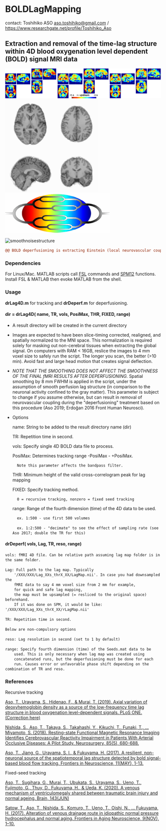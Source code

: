 # BOLDLagMapping

contact: Toshihiko ASO aso.toshihiko@gmail.com / https://www.researchgate.net/profile/Toshihiko_Aso

## Extraction and removal of the time-lag structure within 4D blood oxygenation level dependent (BOLD) signal MRI data

![lagmaps](https://github.com/RIKEN-BCIL/BOLDLagMapping/blob/master/LagMaps.jpg)
![lagmap_anim](https://github.com/RIKEN-BCIL/BOLDLagMapping/blob/master/lagmap_anim.gif)
![sLFO_anim](https://github.com/RIKEN-BCIL/BOLDLagMapping/blob/master/Lag_model_anim100.gif)

![smoothnoisestructure](https://upload.wikimedia.org/wikipedia/commons/thumb/9/9c/Hybrid_image_decomposition.jpg/256px-Hybrid_image_decomposition.jpg)
```diff
@@ BOLD deperfusioning is extracting Einstein (local neurovascular coupling) by removing smooth Marilyn Monroe (perfusion structure) from this image, so that the fMRI result becomes sharp and precise. @@
```

### Dependencies
For Linux/Mac. MATLAB scripts call [FSL][] commands and [SPM12] functions. 
Install FSL & MATLAB then evoke MATLAB from the shell.

[FSL]: https://fsl.fmrib.ox.ac.uk/fsl/fslwiki "FSL"
[SPM12]: https://www.fil.ion.ucl.ac.uk/spm/software/spm12/

### Usage

**drLag4D.m** for tracking and **drDeperf.m** for deperfusioning.


#### dir = drLag4D( name, TR, vols, PosiMax, THR, FIXED, range) ####

- A result directory will be created in the current directory
- Images are expected to have been slice-timing corrected, realigned, and spatially normalized to the MNI space. This normalization is required solely for masking out non-cerebral tissues when extracting the global signal. On computers with RAM < 16GB, reslice the images to 4 mm voxel size to safely run the script. The longer you scan, the better (>10 min). Avoid fast and large head motion that creates signal deflection.
- *NOTE THAT THE SMOOTHING DOES NOT AFFECT THE SMOOTHNESS OF THE FINAL fMRI RESULTS AFTER DEPERFUSIONING.* Spatial smoothing by 8 mm FWHM is applied in the script, under the assumption of smooth perfusion lag structure (in comparison to the neuronal activity confined to the gray matter). This parameter is subject to change if you assume otherwise, but can result in removal of neurovascular coupling during the "deperfusioning" treatment based on this procedure (Aso 2019; Erdoğan 2016 Front Human Neurosci).

- Options

	name: String to be added to the result directory name (dir)

	TR: Repetition time in second.

	vols: Specify single 4D BOLD data file to process.

	PosiMax: Determines tracking range -PosiMax - +PosiMax. 

		Note this parameter affects the bandpass filter. 

	THR: Minimum height of the valid cross-correlogram peak for lag mapping

	FIXED: Specify tracking method. 
	
		0 = recursive tracking, nonzero = fixed seed tracking

	range: Range of the fourth dimension (time) of the 4D data to be used.

		ex. 1:500 - use first 500 volumes

		ex. 1:2:500 - "decimate" to see the effect of sampling rate (see Aso 2017; double the TR for this)


#### drDeperf( vols, Lag, TR, reso, range) ####

	vols: fMRI 4D file. Can be relative path assuming lag map folder is in the same folder.

	Lag: Full path to the lag map. Typically
		'/XXX/XXX/Lag_XXs_thrX_XX/LagMap.nii'. In case you had downsampled the
		fMRI data to say 4 mm voxel size from 2 mm for example,  
		for quick and safe lag mapping, 
		the map must be upsampled (= resliced to the original space) beforehand. 
		If it was done on SPM, it would be like: '/XXX/XXX/Lag_XXs_thrX_XX/rLagMap.nii'

	TR: Repetition time in second.

	Below are non-compulsory options
	
	reso: Lag resolution in second (set to 1 by default)

	range: Specify fourth dimension (time) of the Seeds.mat data to be
		used. This is only necessary when lag map was created using
		concatenated runs, but the deperfusioning must be done for each
		run. Causes	error or unfavorable phase shift depending on the combination of TR and reso.

### References

Recursive tracking

[Aso, T., Urayama, S., Hidenao, F., & Murai, T. (2019). Axial variation of deoxyhemoglobin density as a source of the low-frequency time lag structure in blood oxygenation level-dependent signals. PLoS ONE.](https://doi.org/10.1371/journal.pone.0222787) [(Correction here)](https://journals.plos.org/plosone/article?id=10.1371/journal.pone.0225489)

[Nishida, S., Aso, T., Takaya, S., Takahashi, Y., Kikuchi, T., Funaki, T., … Miyamoto, S. (2018). Resting-state Functional Magnetic Resonance Imaging Identifies Cerebrovascular Reactivity Impairment in Patients With Arterial Occlusive Diseases: A Pilot Study. Neurosurgery, 85(5), 680-688.](https://doi.org/10.1093/neuros/nyy434)

[Aso, T., Jiang, G., Urayama, S. I., & Fukuyama, H. (2017). A resilient, non-neuronal source of the spatiotemporal lag structure detected by bold signal-based blood flow tracking. Frontiers in Neuroscience, 11(MAY), 1-13.](https://doi.org/10.3389/fnins.2017.00256)

Fixed-seed tracking

[Aso, T., Sugihara, G., Murai, T., Ubukata, S., Urayama, S., Ueno, T., Fujimoto, G., Thuy, D., Fukuyama, H., & Ueda, K. (2020). A venous mechanism of ventriculomegaly shared between traumatic brain injury and normal ageing. Brain, 143(JUN)](https://doi.org/10.1093/brain/awaa125)

[Satow, T., Aso, T., Nishida, S., Komuro, T., Ueno, T., Oishi, N., … Fukuyama, H. (2017). Alteration of venous drainage route in idiopathic normal pressure hydrocephalus and normal aging. Frontiers in Aging Neuroscience, 9(NOV), 1–10.](https://doi.org/10.3389/fnagi.2017.00387)


